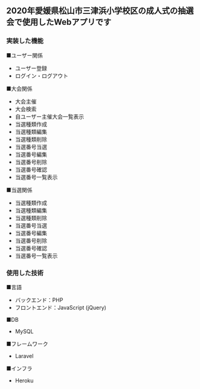 ## 2020年愛媛県松山市三津浜小学校区の成人式の抽選会で使用したWebアプリです

<h3>実装した機能</h3>
    <p>■ユーザー関係</p>
    <ul>
        <li>ユーザー登録</li>
        <li>ログイン・ログアウト</li>
    </ul>
    <p>■大会関係</p>
    <ul>
        <li>大会主催</li>
        <li>大会検索</li>
        <li>自ユーザー主催大会一覧表示</li>
        <li>当選種類作成</li>
        <li>当選種類編集</li>
        <li>当選種類削除</li>
        <li>当選番号当選</li>
        <li>当選番号編集</li>
        <li>当選番号削除</li>
        <li>当選番号確認</li>
        <li>当選番号一覧表示</li>
    </ul>
    <p>■当選関係</p>
    <ul>
        <li>当選種類作成</li>
        <li>当選種類編集</li>
        <li>当選種類削除</li>
        <li>当選番号当選</li>
        <li>当選番号編集</li>
        <li>当選番号削除</li>
        <li>当選番号確認</li>
        <li>当選番号一覧表示</li>
    </ul>
    <h3>使用した技術</h3>
    <p>■言語</p>
    <ul>
        <li>バックエンド：PHP</li>
        <li>フロントエンド：JavaScript (jQuery)</li>
    </ul>
    <p>■DB</p>
    <ul>
        <li>MySQL</li>
    </ul>
    <p>■フレームワーク</p>
    <ul>
        <li>Laravel</li>
    </ul>
    <p>■インフラ</p>
    <ul>
        <li>Heroku</li>
    </ul>
